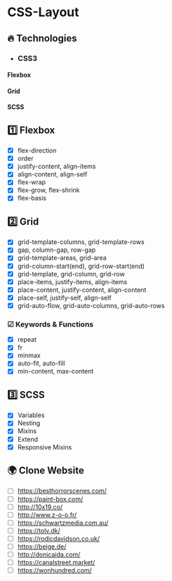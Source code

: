 # CSS-Layout

## 🔥 Technologies
* ### CSS3
#### Flexbox
#### Grid
#### SCSS

## 1️⃣ Flexbox
- [x] flex-direction
- [x] order
- [x] justify-content, align-items
- [x] align-content, align-self
- [x] flex-wrap
- [x] flex-grow, flex-shrink
- [x] flex-basis

## 2️⃣ Grid
- [x] grid-template-columns, grid-template-rows
- [x] gap, column-gap, row-gap
- [x] grid-template-areas, grid-area
- [x] grid-column-start(end), grid-row-start(end)
- [x] grid-template, grid-column, grid-row
- [x] place-items, justify-items, align-items
- [x] place-content, justify-content, align-content
- [x] place-self, justify-self, align-self
- [x] grid-auto-flow, grid-auto-columns, grid-auto-rows

### ☑ Keywords & Functions
- [x] repeat
- [x] fr
- [x] minmax
- [x] auto-fit, auto-fill
- [x] min-content, max-content

## 3️⃣ SCSS
- [x] Variables
- [x] Nesting
- [x] Mixins
- [x] Extend
- [x] Responsive Mixins

## 🌍 Clone Website
- [ ] https://besthorrorscenes.com/
- [ ] https://paint-box.com/
- [ ] http://10x19.co/
- [ ] http://www.z-o-o.fr/
- [ ] https://schwartzmedia.com.au/
- [ ] https://tolv.dk/
- [ ] https://rodicdavidson.co.uk/
- [ ] https://beige.de/
- [ ] http://donicaida.com/
- [ ] https://canalstreet.market/
- [ ] https://wonhundred.com/
